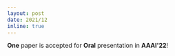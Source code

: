```yaml
---
layout: post
date: 2021/12
inline: true
---
```


<b>One</b> paper is accepted for **Oral** presentation in **AAAI'22**!
